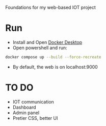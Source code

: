 Foundations for my web-based IOT project

# Run
* Install and Open [Docker Desktop](https://www.docker.com/products/docker-desktop/)
* Open powershell and run:
```bash
docker compose up --build --force-recreate
```
* By default, the web is on localhost:9000
# TO DO
* IOT communication
* Dashboard
* Admin panel
* Pretier CSS, better UI

